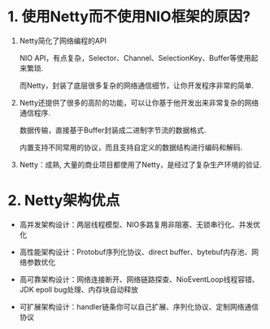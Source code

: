 # 1. 使用Netty而不使用NIO框架的原因?



1. Netty简化了网络编程的API

   NIO API，有点复杂，Selector、Channel、SelectionKey、Buffer等使用起来繁琐.

   而Netty，封装了底层很多复杂的网络通信细节，让你开发程序非常的简单. 

   

2. Netty还提供了很多的高阶的功能，可以让你基于他开发出来非常复杂的网络通信程序. 

   数据传输，直接基于Buffer封装成二进制字节流的数据格式.

   内置支持不同常用的协议，而且支持自定义的数据结构进行编码和解码.

   

3. Netty：成熟, 大量的商业项目都使用了Netty，是经过了复杂生产环境的验证.



# 2. Netty架构优点

- 高并发架构设计：两层线程模型、NIO多路复用非阻塞、无锁串行化、并发优化

- 高性能架构设计：Protobuf序列化协议、direct buffer、bytebuf内存池、网络参数优化
- 高可靠架构设计：网络连接断开、网络链路探查、NioEventLoop线程容错、JDK epoll bug处理、内存块自动释放

- 可扩展架构设计：handler链条你可以自己扩展、序列化协议、定制网络通信协议




